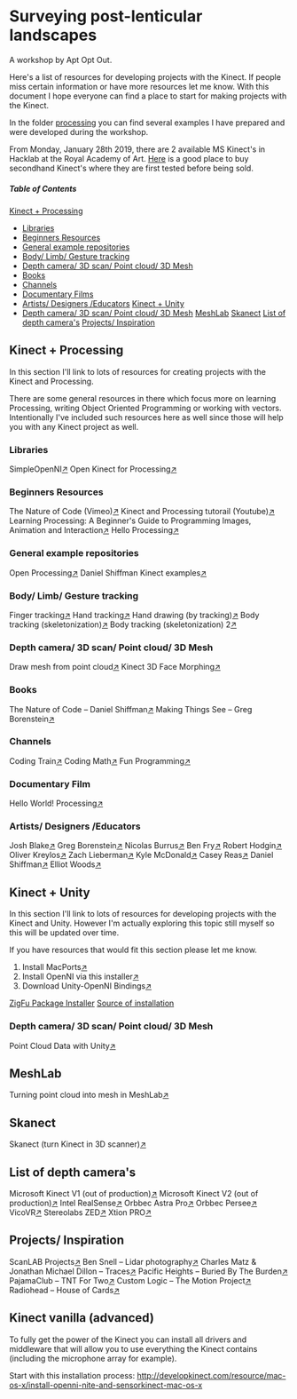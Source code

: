 # Surveying post-lenticular landscapes
A workshop by Apt Opt Out.

Here's a list of resources for developing projects with the Kinect. If people miss certain information or have more resources let me know. With this document I hope everyone can find a place to start for making projects with the Kinect.

In the folder [processing](https://github.com/aptoptout/surveying-post-lenticular-landscapes/processing) you can find several examples I have prepared and were developed during the workshop.

From Monday, January 28th 2019, there are 2 available MS Kinect's in Hacklab at the Royal Academy of Art. [Here](https://www.gooxbox360.nl/xbox-360-accessoires-kopen/microsoft-kinect/) is a good place to buy secondhand Kinect's where they are first tested before being sold.

##### Table of Contents
[Kinect + Processing](#kinectprocessing)
+ [Libraries](#processinglibraries)
+ [Beginners Resources](#processingresources)
+ [General example repositories](#processingexamplerepo)
+ [Body/ Limb/ Gesture tracking](#bodylimbgesturetracking)
+ [Depth camera/ 3D scan/ Point cloud/ 3D Mesh](#depthcamerapointcloudmesh)
+ [Books](#processingbooksmagazines)
+ [Channels](#processingchannels)
+ [Documentary Films](#processingdocumentaryfilms)
+ [Artists/ Designers /Educators](#processingartistsdesigners)
[Kinect + Unity](#kinectunity)
+ [Depth camera/ 3D scan/ Point cloud/ 3D Mesh](#kinectdepthcamerapointcloudmesh)
[MeshLab](#meshlab)
[Skanect](#skanect)
[List of depth camera's](#depthcameras)
[Projects/ Inspiration](#projectsinspiration)


<a name="kinectprocessing"/>

## Kinect + Processing
In this section I'll link to lots of resources for creating projects with the Kinect and Processing.

There are some general resources in there which focus more on learning Processing, writing Object Oriented Programming or working with vectors. Intentionally I've included such resources here as well since those will help you with any Kinect project as well.

<a name="processinglibraries"/>

### Libraries

SimpleOpenNI[↗](https://github.com/totovr/SimpleOpenNI)
Open Kinect for Processing[↗](https://github.com/shiffman/OpenKinect-for-Processing)

<a name="processingresources"/>

### Beginners Resources

The Nature of Code (Vimeo)[↗](https://vimeo.com/channels/natureofcode)
Kinect and Processing tutorail (Youtube)[↗](https://www.youtube.com/watch?v=QmVNgdapJJM&list=PLRqwX-V7Uu6ZMlWHdcy8hAGDy6IaoxUKf)
Learning Processing: A Beginner's Guide to Programming Images, Animation and Interaction[↗](https://www.youtube.com/user/shiffman/playlists?sort=dd&shelf_id=2&view=50)
Hello Processing[↗](https://hello.processing.org)

<a name="processingexamplerepo"/>

### General example repositories

Open Processing[↗](https://www.openprocessing.org)
Daniel Shiffman Kinect examples[↗](https://github.com/CodingTrain/website/tree/master/Tutorials/Processing/12_kinect)

<a name="bodylimbgesturetracking"/>

### Body/ Limb/ Gesture tracking
Finger tracking[↗](https://github.com/atduskgreg/FingerTracker)
Hand tracking[↗](https://forum.processing.org/two/discussion/18846/resolved-hand-tracking-with-kinect-processing)
Hand drawing (by tracking)[↗](https://forum.processing.org/two/discussion/9553/hand-drawing-on-the-kinect)
Body tracking (skeletonization)[↗](https://github.com/antoine1000/kinect-skeleton)
Body tracking (skeletonization) 2[↗](http://urbanhonking.com/ideasfordozens/2011/02/16/skeleton-tracking-with-kinect-and-processing/)

<a name="depthcamerapointcloudmesh"/>

### Depth camera/ 3D scan/ Point cloud/ 3D Mesh
Draw mesh from point cloud[↗](http://therandomlab.blogspot.com/2013/01/visualizing-kinects-3d-mesh-with.html)
Kinect 3D Face Morphing[↗](http://developkinect.com/news/visual-effects/kinect-3d-face-morphing-processing-sketch)

<a name="processingbooksmagazines"/>

### Books
The Nature of Code – Daniel Shiffman[↗](https://natureofcode.com/)
Making Things See – Greg Borenstein[↗](http://www.hmangas.com/Electronica/Datasheets/Arduino/LIBROS%20Y%20MANUALES/[Making.Things.See(2012.01)].Greg.Borenstein.pdf)

<a name="processingchannels"/>

### Channels
Coding Train[↗](https://www.youtube.com/channel/UCvjgXvBlbQiydffZU7m1_aw)
Coding Math[↗](https://www.youtube.com/user/codingmath)
Fun Programming[↗](https://funprogramming.org/)

<a name="processingdocumentaryfilms"/>

### Documentary Film
Hello World! Processing[↗](https://vimeo.com/60735314)

<a name="processingartistsdesigners"/>

### Artists/ Designers /Educators
Josh Blake[↗](http://nui.joshland.org/)
Greg Borenstein[↗](http://gregborenstein.com/)
Nicolas Burrus[↗](http://nicolas.burrus.name/)
Ben Fry[↗](https://benfry.com/)
Robert Hodgin[↗](http://roberthodgin.com/)
Oliver Kreylos[↗](http://doc-ok.org/)
Zach Lieberman[↗](https://www.instagram.com/zach.lieberman/)
Kyle McDonald[↗](http://kylemcdonald.net/)
Casey Reas[↗](http://reas.com/)
Daniel Shiffman[↗](https://shiffman.net/)
Elliot Woods[↗](https://www.kimchiandchips.com/works/)

<a name="kinectunity"/>

## Kinect + Unity
In this section I'll link to lots of resources for developing projects with the Kinect and Unity. However I'm actually exploring this topic still myself so this will be updated over time.

If you have resources that would fit this section please let me know.

1. Install MacPorts[↗](https://www.macports.org/install.php)
2. Install OpenNI via this installer[↗](https://storage.googleapis.com/goog...ple-openni/OpenNI_NITE_Installer-OSX-0.24.zip)
3. Download Unity-OpenNI Bindings[↗](https://web.archive.org/web/20170607225336/http://zigfu.com/en/downloads/legacy/)

[ZigFu Package Installer](http://developkinect.com/resource/package-installer/zigfu-package-installer)
[Source of installation](https://forum.unity.com/threads/kinect-for-osx.104760/)

<a name="kinectdepthcamerapointcloudmesh"/>

### Depth camera/ 3D scan/ Point cloud/ 3D Mesh

Point Cloud Data with Unity[↗](https://blog.sketchfab.com/tutorial-processing-point-cloud-data-unity/)

<a name="meshlab"/>

## MeshLab
Turning point cloud into mesh in MeshLab[↗](http://gmv.cast.uark.edu/scanning/point-clouds-to-mesh-in-meshlab/)

<a name="skanect"/>

## Skanect
Skanect (turn Kinect in 3D scanner)[↗](https://skanect.occipital.com/)

<a name="depthcameras"/>

## List of depth camera's
Microsoft Kinect V1 (out of production)[↗](https://developer.microsoft.com/nl-nl/windows/kinect)
Microsoft Kinect V2 (out of production)[↗](https://developer.microsoft.com/nl-nl/windows/kinect)
Intel RealSense[↗](https://www.intel.com/content/www/us/en/architecture-and-technology/realsense-overview.html)
Orbbec Astra Pro[↗](https://orbbec3d.com/product-astra-pro/)
Orbbec Persee[↗](https://orbbec3d.com/product-persee/)
VicoVR[↗](https://vicovr.com/)
Stereolabs ZED[↗](https://www.stereolabs.com/zed/)
Xtion PRO[↗](https://www.asus.com/3D-Sensor/Xtion_PRO/)

<a name="projectsinspiration"/>

## Projects/ Inspiration
ScanLAB Projects[↗](https://scanlabprojects.co.uk/)
Ben Snell – Lidar photography[↗](http://bensnell.io/lidar-photography/)
Charles Matz & Jonathan Michael Dillon – Traces[↗](https://www.dailydot.com/debug/lidar-art-ethiopia-nyit/)
Pacific Heights – Buried By The Burden[↗](https://www.youtube.com/watch?v=XBUdCBxrhZo)
PajamaClub – TNT For Two[↗](https://www.youtube.com/watch?v=fG9y52tWTDw)
Custom Logic – The Motion Project[↗](https://www.custom-logic.com/work/the_motion_project/)
Radiohead – House of Cards[↗](https://www.youtube.com/watch?v=8nTFjVm9sTQ)

## Kinect vanilla (advanced)
To fully get the power of the Kinect you can install all drivers and middleware that will allow you to use everything the Kinect contains (including the microphone array for example).

Start with this installation process: http://developkinect.com/resource/mac-os-x/install-openni-nite-and-sensorkinect-mac-os-x
